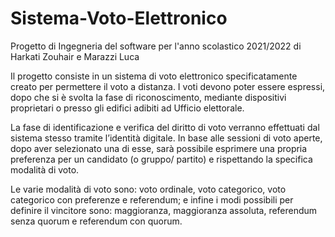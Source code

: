 # Sistema-Voto-Elettronico
Progetto di Ingegneria del software per l'anno scolastico 2021/2022 di Harkati Zouhair e Marazzi Luca


Il progetto consiste in un sistema di voto elettronico specificatamente creato per permettere il voto a distanza.
I voti devono poter essere espressi, dopo che si è svolta la fase di riconoscimento, mediante dispositivi proprietari o presso gli edifici adibiti ad Ufficio elettorale.

La fase di identificazione e verifica del diritto di voto verranno effettuati dal sistema stesso tramite l’identità digitale.
In base alle sessioni di voto aperte, dopo aver selezionato una di esse, sarà possibile esprimere una propria preferenza per un candidato (o gruppo/ partito) e rispettando la specifica modalità di voto.

Le varie modalità di voto sono: voto ordinale, voto categorico, voto categorico con preferenze e referendum; e infine i modi possibili per definire il vincitore sono: maggioranza, maggioranza assoluta, referendum senza quorum e referendum con quorum.

